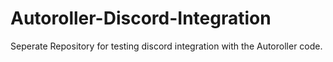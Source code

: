 # Autoroller-Discord-Integration
Seperate Repository for testing discord integration with the Autoroller code.
